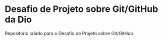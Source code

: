 # Desafio de Projeto sobre Git/GitHub da Dio
Repositorio criado para o Desafio de Projeto sobre Git/GitHub


